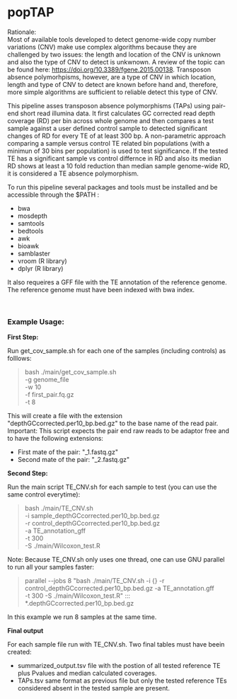 # popTAP


Rationale: <br>
Most of available tools developed to detect genome-wide copy number variations (CNV) make use complex algorithms because they are challenged by two issues:
the length and location of the CNV is unknown and also the type of CNV to detect is unkwnown. A review of the topic can be found here: https://doi.org/10.3389/fgene.2015.00138. Transposon absence polymorhpisms, however, are a type of CNV in which location, length and type of CNV to detect are known before hand and, therefore, more simple algorithms are sufficient to reliable detect this type of CNV. <br>

This pipeline asses transposon absence polymorphisms (TAPs) using pair-end short read illumina data. It first calculates GC corrected read depth coverage (RD) per bin  across whole genome and then compares a test sample against a user defined control sample to detected significant changes of RD for every TE of at least 300 bp. A  non-parametric approach comparing a sample versus control TE related bin populations (with a minimun of 30 bins per population) is used to test significance. If the tested TE has a significant sample vs control differnce in RD and also its median RD shows at least a 10 fold reduction than median sample genome-wide RD, it is considered a TE absence polymorphism. 

To run this pipeline several packages and tools must be installed and be accessible through  the $PATH : 
 
 - bwa
 - mosdepth
 - samtools
 - bedtools
 - awk
 - bioawk
 - samblaster
 - vroom (R library)
 - dplyr (R library)

It also requeires a GFF file with the TE annotation of the reference genome. 
The reference genome must have been indexed with bwa index. 

<br>

### Example Usage:

**First Step:**

Run get_cov_sample.sh for each one of the samples (including controls) as folllows:

> bash ./main/get_cov_sample.sh \
> -g genome_file \
> -w 10 \
> -f first_pair.fq.gz \
> -t 8

This will create a file with the extension "depthGCcorrected.per10_bp.bed.gz" to the base name of the read pair.
Important: This script expects the pair end raw reads to be adaptor free and to have the following extensions:
 - First mate of the pair: "_1.fastq.gz"
 - Second mate of the pair: "_2.fastq.gz"

**Second Step:** 

Run the main script TE_CNV.sh for each sample to test (you can use the same control  everytime):

> bash ./main/TE_CNV.sh \
> -i sample_depthGCcorrected.per10_bp.bed.gz \
> -r control_depthGCcorrected.per10_bp.bed.gz \
> -a TE_annotation_gff \
> -t 300  \
> -S ./main/Wilcoxon_test.R

Note: Because TE_CNV.sh only uses one thread, one can use GNU parallel to run all your samples faster:

> parallel --jobs 8 "bash ./main/TE_CNV.sh -i {} -r control_depthGCcorrected.per10_bp.bed.gz -a TE_annotation.gff \
> -t 300  -S ./main/Wilcoxon_test.R" ::: *.depthGCcorrected.per10_bp.bed.gz

In this example we run 8 samples at the same time. 

**Final output**

For each sample file run with TE_CNV.sh. Two final tables must have beein created:
 -  summarized_output.tsv file  with  the  postion of all tested reference TE plus Pvalues and median calculated coverages. 
 -  TAPs.tsv  same format as previous file  but only the tested reference TEs considered absent in the  tested sample are present. 
